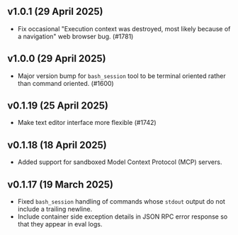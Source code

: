 ## v1.0.1 (29 April 2025)

- Fix occasional "Execution context was destroyed, most likely because of a navigation" web browser bug. (#1781)

## v1.0.0 (29 April 2025)

- Major version bump for `bash_session` tool to be terminal oriented rather than command oriented. (#1600)

## v0.1.19 (25 April 2025)

- Make text editor interface more flexible (#1742)

## v0.1.18 (18 April 2025)

- Added support for sandboxed Model Context Protocol (MCP) servers.

## v0.1.17 (19 March 2025)

- Fixed `bash_session` handling of commands whose `stdout` output do not include a trailing newline.
- Include container side exception details in JSON RPC error response so that they appear in eval logs.
